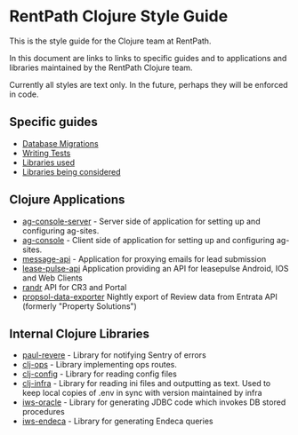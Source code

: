 # RentPath Clojure Style Guide

This is the style guide for the Clojure team at RentPath.

In this document are links to links to specific guides and to applications and libraries maintained by the RentPath Clojure team.

Currently all styles are text only. In the future, perhaps they will be enforced in code.

## Specific guides 
- [Database Migrations](migrations.md)
- [Writing Tests](tests.md)
- [Libraries used](libraries.md)
- [Libraries being considered](tech-radar.md)

## Clojure Applications
- [ag-console-server](https://github.com/rentpath/ag-console-server) - Server side of application for setting up and configuring ag-sites.
- [ag-console](https://github.com/rentpath/ag-console) - Client side of application for setting up and configuring ag-sites.
- [message-api](https://github.com/rentpath/message-api) - Application for proxying emails for lead submission
- [lease-pulse-api](https://github.com/rentpath/lease-pulse-api) Application providing an API for leasepulse Android, IOS and Web Clients
- [randr](https://github.com/rentpath/randr) API for CR3 and Portal
- [propsol-data-exporter](https://github.com/rentpath/propsol_data_exporter) Nightly export of Review data from Entrata API (formerly "Property Solutions")


## Internal Clojure Libraries
- [paul-revere](https://github.com/rentpath/paul-revere) - Library for notifying Sentry of errors
- [clj-ops](https://github.com/rentpath/clj-ops) - Library implementing ops routes. 
- [clj-config](https://github.com/rentpath/clj-config) - Library for reading config files
- [clj-infra](https://github.com/rentpath/clj-infra) - Library for reading ini files and outputting as text. Used to keep local copies of .env in sync with version maintained by infra
- [iws-oracle](https://github.com/rentpath/iws-oracle) - Library for generating JDBC code which invokes DB stored procedures
- [iws-endeca](https://github.com/rentpath/iws-endeca) - Library for generating Endeca queries
